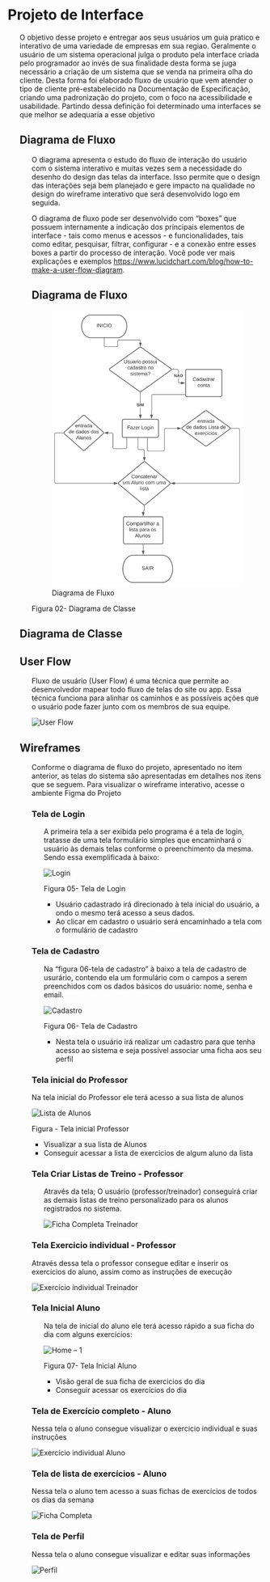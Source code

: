 
# Projeto de Interface
<ol>
O objetivo desse projeto e entregar aos seus usuários um guia pratico e interativo de uma variedade de empresas em sua regiao. Geralmente o usuário de um sistema operacional julga o produto pela interface criada pelo programador ao invés de sua finalidade desta forma se juga necessário a criação de um sistema que se venda na primeira olha do cliente. Desta forma foi elaborado fluxo de usuário que vem atender o tipo de cliente pré-estabelecido na Documentação de Especificação, criando uma padronização do projeto, com o foco na acessibilidade e usabilidade. 
Partindo dessa definição foi determinado uma interfaces se que melhor se adequaria a esse objetivo
 
## Diagrama de Fluxo
<ol>
 
O diagrama apresenta o estudo do fluxo de interação do usuário com o sistema interativo e  muitas vezes sem a necessidade do desenho do design das telas da interface. Isso permite que o design das interações seja bem planejado e gere impacto na qualidade no design do wireframe interativo que será desenvolvido logo em seguida.

O diagrama de fluxo pode ser desenvolvido com “boxes” que possuem internamente a indicação dos principais elementos de interface - tais como menus e acessos - e funcionalidades, tais como editar, pesquisar, filtrar, configurar - e a conexão entre esses boxes a partir do processo de interação. Você pode ver mais explicações e exemplos https://www.lucidchart.com/blog/how-to-make-a-user-flow-diagram.

## Diagrama de Fluxo
<figure>
  <img src="./img/diagram.svg" alt="Diagrama de Fluxo">
  <figcaption>Diagrama de Fluxo</figcaption>
</figure>

 Figura 02- Diagrama de Classe
 </ol>

## Diagrama de Classe


## User Flow
<ol>
 
Fluxo de usuário (User Flow) é uma técnica que permite ao desenvolvedor mapear todo fluxo de telas do site ou app. Essa técnica funciona para alinhar os caminhos e as possíveis ações que o usuário pode fazer junto com os membros de sua equipe.

 
 ![User Flow](https://user-images.githubusercontent.com/81540139/161452819-54b1f5d2-cce8-43d2-bf62-77e72f86c81a.png)


 </ol>

## Wireframes
<ol>
 
 Conforme o diagrama de fluxo do projeto, apresentado no item anterior, as telas do sistema são apresentadas em detalhes nos itens que se seguem. Para visualizar o wireframe interativo, acesse o ambiente Figma do Projeto
 
 ### Tela de Login
  <ol>
 
   A primeira tela a ser exibida pelo programa é a tela de login, tratasse de uma tela formulário simples que encaminhará o usuário às demais telas conforme o preenchimento da mesma. Sendo essa exemplificada à baixo:
   

![Login](https://user-images.githubusercontent.com/81540139/160947394-504ffbb0-cdd4-4c72-86e6-c65a63fe1d1d.png)

   Figura 05- Tela de Login
   * Usuário cadastrado irá direcionado à tela inicial do usuário, a ondo o mesmo terá acesso a seus dados. 
   * Ao clicar em cadastro o usuário será encaminhado a tela com o formulário de cadastro
 </ol>
  
  ### Tela de Cadastro
  <ol>
  Na “figura 06-tela de cadastro” à baixo a tela de cadastro de usurário, contendo ela um formulário com o campos a serem preenchidos com os dados básicos do usuário:   nome, senha e email.
   
   
![Cadastro](https://user-images.githubusercontent.com/81540139/160947356-b0ab43c2-4ba1-4db0-bcdf-cca335e8fddb.png)  
   
Figura 06- Tela de Cadastro
   * Nesta tela o usuário irá realizar um cadastro para que tenha acesso ao sistema e seja possível associar uma ficha aos seu perfil
 </ol>
 
 
 ### Tela inicial do Professor
 
 Na tela inicial do Professor ele terá acesso a sua lista de alunos
 <br>
 
![Lista de Alunos](https://user-images.githubusercontent.com/81540139/161453148-91eac0ef-e3ba-4e04-97df-9130347aadc3.png)

Figura - Tela inicial Professor
  * Visualizar a sua lista de Alunos
  * Conseguir acessar a lista de exercicios de algum aluno da lista
 
 
 
 ### Tela Criar Listas de Treino - Professor
 <ol>
  
  Através da tela;
  O usuário (professor/treinador) conseguirá criar as demais listas de treino personalizado para os alunos registrados no sistema.
  
![Ficha Completa Treinador](https://user-images.githubusercontent.com/81540139/161453311-96fb692b-c3b9-414b-b6d9-b3e03a4cb163.png)
 </ol>
 
 
 
 ### Tela Exercicio individual - Professor
 
 Através dessa tela o professor consegue editar e inserir os exercícios do aluno, assim como as instruções de execução
 
 
![Exercício individual Treinador](https://user-images.githubusercontent.com/81540139/160947370-31dfb123-e08e-4db6-909b-e0a286750d66.png)
 
 ### Tela Inicial Aluno
 <ol>
  Na tela de inicial do aluno ele terá acesso rápido a sua ficha do dia com alguns exercícios:

  
![Home – 1](https://user-images.githubusercontent.com/81540139/160947384-c0892cf3-4fd5-4ed6-88b5-1841c6bdf26b.png)
 
  Figura 07- Tela Inicial Aluno
  * Visão geral de sua ficha de exercicios do dia
  * Conseguir acessar os exercícios do dia
  
  
 </ol>
 
 ### Tela de Exercício completo - Aluno
 
 Nessa tela o aluno consegue visualizar o exercicio individual e suas instruções


![Exercício individual Aluno](https://user-images.githubusercontent.com/81540139/160947366-de8ba900-1e16-4813-9f52-ece51123801b.png)
 
 ### Tela de lista de exercícios - Aluno
 
 Nessa tela o aluno tem acesso a suas fichas de exercícios de todos os dias da semana
 
![Ficha Completa](https://user-images.githubusercontent.com/81540139/160947379-82c94172-07f8-4af0-ab44-18b32bd4ca37.png)
 
 ### Tela de Perfil
 
 Nessa tela o aluno consegue visualizar e editar suas informações
 
![Perfil](https://user-images.githubusercontent.com/81540139/160947399-04b77c35-e413-4b04-84d1-896ea076bd5f.png)
  </ol>
 </ol>



